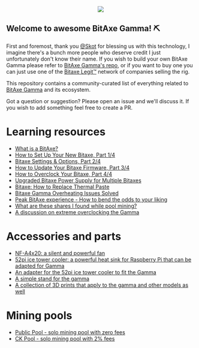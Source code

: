<div align="center">
  <img src="https://github.com/user-attachments/assets/a358dd0d-3c31-419b-beb7-f600bb221962"/>
</div>

## Welcome to awesome BitAxe Gamma! ⛏️

First and foremost, thank you [@Skot](https://github.com/skot) for blessing us with this technology, I imagine there's a bunch more people who deserve credit I just unfortunately don't know their name. If you wish to build your own BitAxe Gamma please refer to [BitAxe Gamma's repo](https://github.com/skot/bitaxeGamma), or if you want to buy one you can just use one of the [Bitaxe Legit™](https://bitaxe.org/legit.html) network of companies selling the rig.

This repository contains a community-curated list of everything related to [BitAxe Gamma](https://github.com/skot/bitaxeGamma) and its ecosystem.

Got a question or suggestion? Please open an issue and we'll discuss it. If you wish to add something feel free to create a PR.

# Learning resources
- [What is a BitAxe?](https://www.youtube.com/watch?v=HU3VIdFM6TA)
- [How to Set Up Your New Bitaxe, Part 1/4](https://www.youtube.com/watch?v=HU3VIdFM6TA)
- [Bitaxe Settings & Options, Part 2/4](https://www.youtube.com/watch?v=a6h5D0vLya0)
- [How to Update Your Bitaxe Firmware, Part 3/4](https://www.youtube.com/watch?v=F5Qa7ZSALGs)
- [How to Overclock Your Bitaxe, Part 4/4](https://www.youtube.com/watch?v=7WqqKGaiTSc)
- [Upgraded Bitaxe Power Supply for Multiple Bitaxes](https://www.youtube.com/watch?v=hdeLD3GTb5A)
- [Bitaxe: How to Replace Thermal Paste](https://www.youtube.com/watch?v=vkcxQP96MpY)
- [Bitaxe Gamma Overheating Issues Solved](https://www.youtube.com/shorts/tHYgXdAHAV8)
- [Peak BitAxe experience - How to bend the odds to your liking](https://youtu.be/9b328GiJrQM?si=auZ2Jth1gcUjRr-d&t=3160)
- [What are these shares I found while pool mining?](https://www.reddit.com/r/BitcoinMining/comments/u4e977/solo_mining_questions_solo_ckpool/)
- [A discussion on extreme overclocking the Gamma](https://x.com/trendkraft/status/1858875304988557625)

# Accessories and parts
-  [NF-A4x20: a silent and powerful fan](https://noctua.at/en/nf-a4x20-flx)
-  [52pi ice tower cooler: a powerful heat sink for Raspberry Pi that can be adapted for Gamma](https://52pi.com/collections/ice-tower-cooler-1)
-  [An adapter for the 52pi ice tower cooler to fit the Gamma](https://www.thingiverse.com/thing:6861518)
-  [A simple stand for the gamma](https://www.thingiverse.com/thing:6872918)
-  [A collection of 3D prints that apply to the gamma and other models as well](https://github.com/bitaxeorg/bitaxe-3d-prints)

# Mining pools
- [Public Pool - solo mining pool with zero fees](https://web.public-pool.io)
- [CK Pool - solo mining pool with 2% fees](https://solo.ckpool.org)
